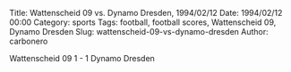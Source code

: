 Title: Wattenscheid 09 vs. Dynamo Dresden, 1994/02/12
Date: 1994/02/12 00:00
Category: sports
Tags: football, football scores, Wattenscheid 09, Dynamo Dresden
Slug: wattenscheid-09-vs-dynamo-dresden
Author: carbonero


Wattenscheid 09 1 - 1 Dynamo Dresden
